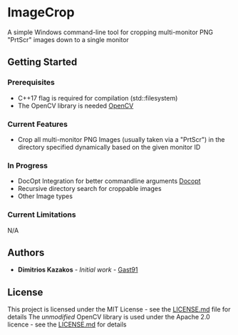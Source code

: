 # ImageCrop
A simple Windows command-line tool for cropping multi-monitor PNG "PrtScr" images down to a single monitor

## Getting Started

### Prerequisites
* C++17 flag is required for compilation (std::filesystem)
* The OpenCV library is needed [OpenCV](https://github.com/opencv/opencv)

### Current Features
* Crop all multi-monitor PNG Images (usually taken via a "PrtScr") in the directory specified dynamically based on the given monitor ID

### In Progress
* DocOpt Integration for better commandline arguments [Docopt](https://github.com/docopt/docopt.cpp)
* Recursive directory search for croppable images
* Other Image types

### Current Limitations
  N/A

## Authors

* **Dimitrios Kazakos** - *Initial work* - [Gast91](https://github.com/Gast91)

## License

This project is licensed under the MIT License - see the [LICENSE.md](LICENSE.md) file for details
The *unmodified* OpenCV library is used under the Apache 2.0 licence - see the [LICENSE.md](https://github.com/opencv/opencv/blob/master/LICENSE) for details
